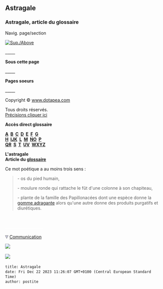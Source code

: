 ## Astragale
### Astragale, article du glossaire
 Navig. page/section

[![Sup./Above](_derived/up_cmp_themenoir010_up.gif)](a.html)

\_\_\_\_\_

**Sous cette page**

\_\_\_\_\_

**Pages soeurs**

\_\_\_\_\_

Copyright © www.dotapea.com

Tous droits réservés.  
[Précisions cliquer ici](droitscopie.html)

**Accès direct glossaire**

**[A](a.html)  [B](b.html)  [C](c.html)  [D](d.html)  [E](e.html)  [F](f.html)  [G](g.html)  
[H](h.html)  [IJK](ijk.html)  [L](l.html)  [M](m.html)  [NO](no.html)  [P](p.html)  
[QR](qr.html)  [S](s.html)  [T](t.html)  [UV](uv.html)  [WXYZ](wxyz.html)**

**L'astragale  
Article du [glossaire](glossaire.html)**

Ce mot poétique a au moins trois sens :

> \- os du pied humain,
> 
> \- moulure ronde qui rattache le fût d'une colonne à son chapiteau,
> 
> \- plante de la famille des Papillonacées dont une espèce donne la [gomme adragante](adragante.html) alors qu'une autre donne des produits purgatifs et diurétiques.



 

 ![](images/transparent122x1.gif)

![](images/flechebas.gif) [Communication](http://www.artrealite.com/annonceurs.htm) 

[![](https://cbonvin.fr/sites/regie.artrealite.com/visuels/campagne1.png)](index-2.html#20131014)

![](https://cbonvin.fr/sites/regie.artrealite.com/visuels/campagne2.png)
```
title: Astragale
date: Fri Dec 22 2023 11:26:07 GMT+0100 (Central European Standard Time)
author: postite
```
